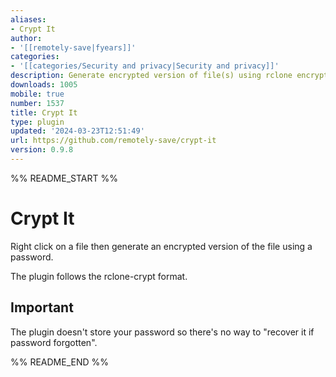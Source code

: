 ```yaml
---
aliases:
- Crypt It
author:
- '[[remotely-save|fyears]]'
categories:
- '[[categories/Security and privacy|Security and privacy]]'
description: Generate encrypted version of file(s) using rclone encryption format.
downloads: 1005
mobile: true
number: 1537
title: Crypt It
type: plugin
updated: '2024-03-23T12:51:49'
url: https://github.com/remotely-save/crypt-it
version: 0.9.8
---
```


%% README_START %%

# Crypt It

Right click on a file then generate an encrypted version of the file using a password.

The plugin follows the rclone-crypt format.

## Important

The plugin doesn't store your password so there's no way to "recover it if password forgotten".


%% README_END %%